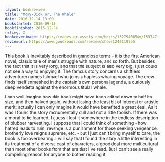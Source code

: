 ```yaml
---
layout: bookreview
title: "Moby-Dick or, The Whale"
date: 2016-12-14 13:00
bookstarted: 2016-09-16
bookfinished: 2016-12-14
rating: 2
bookcoverimage: https://images.gr-assets.com/books/1327940656m/153747.jpg
reviewurl: https://www.goodreads.com/review/show/1240119555
---
```


This book is inevitably described in grandiose terms - it is the first American novel, classic tale of man's struggle with nature, and so forth. But besides the fact that it is very long, and that the subject is also very big, I just could not see a way to enjoying it. The famous story concerns a shiftless adventurer names Ishmael who joins a hapless whaling voyage. The crew finds itself enmeshed in the captain's own personal agenda, a curiously deep vendetta against the enormous titular whale.



I can well imagine how this book might have been edited down to half its size, and then halved again, without losing the least bit of interest or artistic merit; actually I can only imagine it would have benefited a great deal. As it was I found the story monumentally dull and not a little foolish. If there was a moral to be learned, I guess I lost it somewhere in the endless description of blubber harvesting. I suppose that I could think of something - how hatred leads to ruin, revenge is a punishment for those seeking vengeance, brotherly love reigns supreme, etc. - but I just can't bring myself to care, the book is too overbearing. I will say that I found the story a little interesting in its treatment of a diverse cast of characters, a good deal more multicultural than most other books from that era that I've read. But I can't see a really compelling reason for anyone to bother reading it.